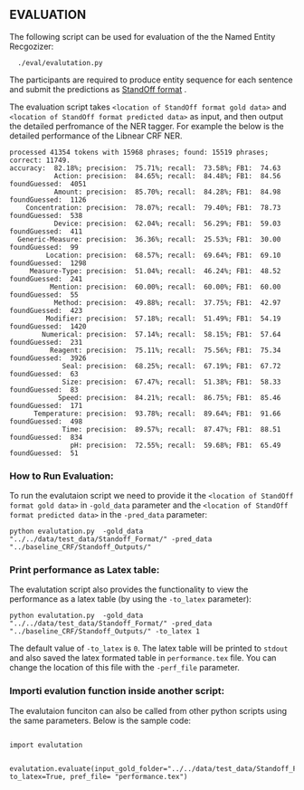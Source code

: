 ## EVALUATION  

The following script can be used for evaluation of the the Named Entity Recgozizer:
  
      ./eval/evalutation.py 

The participants are required to produce entity sequence for each sentence and submit the predictions as [StandOff format](../../data/Readme.md##-The-standoff-format:) .


The evaluation script takes `<location of StandOff format gold data>` and `<location of StandOff format predicted data>` as input, and then output the detailed perfromance of the NER tagger. For example the below is the detailed performance of the Libnear CRF NER.

```
processed 41354 tokens with 15968 phrases; found: 15519 phrases; correct: 11749.
accuracy:  82.18%; precision:  75.71%; recall:  73.58%; FB1:  74.63
           Action: precision:  84.65%; recall:  84.48%; FB1:  84.56 foundGuessed:  4051
           Amount: precision:  85.70%; recall:  84.28%; FB1:  84.98 foundGuessed:  1126
    Concentration: precision:  78.07%; recall:  79.40%; FB1:  78.73 foundGuessed:  538
           Device: precision:  62.04%; recall:  56.29%; FB1:  59.03 foundGuessed:  411
  Generic-Measure: precision:  36.36%; recall:  25.53%; FB1:  30.00 foundGuessed:  99
         Location: precision:  68.57%; recall:  69.64%; FB1:  69.10 foundGuessed:  1298
     Measure-Type: precision:  51.04%; recall:  46.24%; FB1:  48.52 foundGuessed:  241
          Mention: precision:  60.00%; recall:  60.00%; FB1:  60.00 foundGuessed:  55
           Method: precision:  49.88%; recall:  37.75%; FB1:  42.97 foundGuessed:  423
         Modifier: precision:  57.18%; recall:  51.49%; FB1:  54.19 foundGuessed:  1420
        Numerical: precision:  57.14%; recall:  58.15%; FB1:  57.64 foundGuessed:  231
          Reagent: precision:  75.11%; recall:  75.56%; FB1:  75.34 foundGuessed:  3926
             Seal: precision:  68.25%; recall:  67.19%; FB1:  67.72 foundGuessed:  63
             Size: precision:  67.47%; recall:  51.38%; FB1:  58.33 foundGuessed:  83
            Speed: precision:  84.21%; recall:  86.75%; FB1:  85.46 foundGuessed:  171
      Temperature: precision:  93.78%; recall:  89.64%; FB1:  91.66 foundGuessed:  498
             Time: precision:  89.57%; recall:  87.47%; FB1:  88.51 foundGuessed:  834
               pH: precision:  72.55%; recall:  59.68%; FB1:  65.49 foundGuessed:  51
``` 
    


### How to Run Evaluation:

To run the evalutaion script we need to provide it the `<location of StandOff format gold data>` in `-gold_data` parameter and the `<location of StandOff format predicted data>` in the `-pred_data` parameter:

```
python evalutation.py  -gold_data "../../data/test_data/Standoff_Format/" -pred_data "../baseline_CRF/Standoff_Outputs/"
```

### Print performance as Latex table:

The evalutation script also provides the functionality to view the performance as a latex table (by using the `-to_latex` parameter):

```
python evalutation.py  -gold_data "../../data/test_data/Standoff_Format/" -pred_data "../baseline_CRF/Standoff_Outputs/" -to_latex 1
```

The default value of `-to_latex` is `0`. The latex table will be printed to `stdout` and also saved the latex formated table in `performance.tex` file. You can change the location of this file with the `-perf_file` parameter.


### Importi evalution function inside another script:

The evalutaion funciton can also be called from other python scripts using the same parameters. Below is the sample code:

```

import evalutation


evalutation.evaluate(input_gold_folder="../../data/test_data/Standoff_Format/",input_pred_folder="Standoff_Outputs/", to_latex=True, pref_file= "performance.tex")

```

